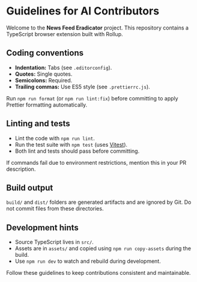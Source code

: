 # Guidelines for AI Contributors

Welcome to the **News Feed Eradicator** project. This repository contains a TypeScript browser extension built with Rollup.

## Coding conventions

- **Indentation:** Tabs (see `.editorconfig`).
- **Quotes:** Single quotes.
- **Semicolons:** Required.
- **Trailing commas:** Use ES5 style (see `.prettierrc.js`).

Run `npm run format` (or `npm run lint:fix`) before committing to apply Prettier formatting automatically.

## Linting and tests

- Lint the code with `npm run lint`.
- Run the test suite with `npm test` (uses [Vitest](https://vitest.dev)).
- Both lint and tests should pass before committing.

If commands fail due to environment restrictions, mention this in your PR description.

## Build output

`build/` and `dist/` folders are generated artifacts and are ignored by Git. Do not commit files from these directories.

## Development hints

- Source TypeScript lives in `src/`.
- Assets are in `assets/` and copied using `npm run copy-assets` during the build.
- Use `npm run dev` to watch and rebuild during development.

Follow these guidelines to keep contributions consistent and maintainable.
